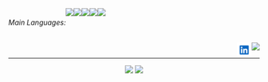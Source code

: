 <div style="background-color=white">
<div style="display: flex;">
  <h6>Main Languages:</h6>
  <img src="https://img.shields.io/badge/HTML-%20?style=flat-square&logo=html5&logoColor=white&color=E97141" height="20" />
  <img src="https://img.shields.io/badge/CSS3-%20?style=flat-square&logo=css3&logoColor=white&color=0089CA" height="20" />
  <img src="https://img.shields.io/badge/PYTHON-%20?style=flat-square&logo=python&logoColor=white&color=3473A5" height="20"/>
  <img src="https://img.shields.io/badge/JAVASCRIPT-%20?style=flat-square&logo=javascript&logoColor=black&color=F8DF18" height="20" />
  <img src="https://img.shields.io/badge/BOOTSTRAP-%20?style=flat-square&logo=bootstrap&logoColor=white&color=563C7D" height="20" />
  

</div>
&nbsp;
<a href="#">
  <img align="right" src="https://komarev.com/ghpvc/?username=LopesLeandro&style=flat-square" height="30" />
</a>



<a target="_blank" href="https://www.linkedin.com/in/lopesgrcconsultant/">
  <img align="right" src="linkedin.png" height="30" width="30"/>
</a>


---
<div align="center">
    <img src="https://github-readme-stats.vercel.app/api?username=LopesLeandro&show_icons=true&include_all_commits=true&line_height=20&hide_border=true&theme=dark" width="440"/>
    <img src="https://github-readme-stats.vercel.app/api/top-langs/?username=LopesLeandro&layout=compact&theme=dark&hide_border=true" width="313" heigh="20"/>
</div>
</div>
